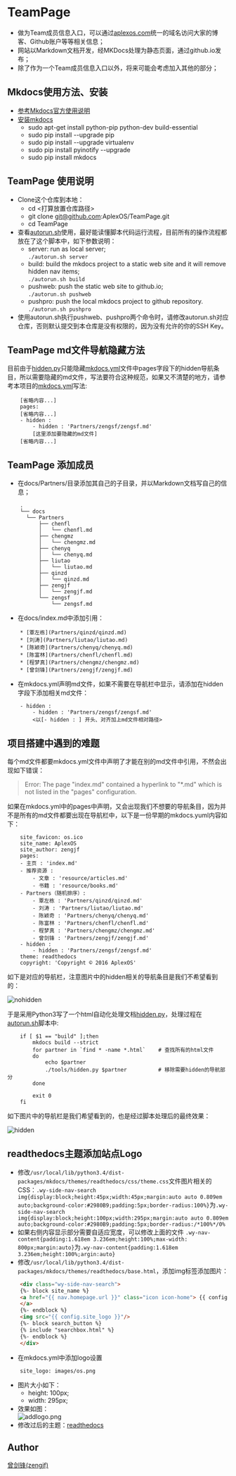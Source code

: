 # TeamPage

  * 做为Team成员信息入口，可以通过[aplexos.com](http://aplexos.com/)统一的域名访问大家的博客、Github账户等等相关信息；
  * 网站以Markdown文档开发，经MKDocs处理为静态页面，通过github.io发布；
  * 除了作为一个Team成员信息入口以外，将来可能会考虑加入其他的部分；

## Mkdocs使用方法、安装

  * [参考Mkdocs官方使用说明](http://www.mkdocs.org/)
  * [安装mkdocs](http://www.mkdocs.org/#installation)
    * sudo apt-get install python-pip python-dev build-essential 
    * sudo pip install --upgrade pip 
    * sudo pip install --upgrade virtualenv 
    * sudo pip install pyinotify --upgrade
    * sudo pip install mkdocs

## TeamPage 使用说明

  * Clone这个仓库到本地：
    * cd <打算放置仓库路径>
    * git clone git@github.com:AplexOS/TeamPage.git
    * cd TeamPage
  * 查看[autorun.sh](autorun.sh)使用，最好能读懂脚本代码运行流程，目前所有的操作流程都放在了这个脚本中，如下参数说明：
    * server: run as local server;  
      `./autorun.sh server`
    * build: build the mkdocs project to a static web site and it will remove hidden nav items;  
      `./autorun.sh build`
    * pushweb: push the static web site to github.io;  
      `./autorun.sh pushweb`
    * pushpro: push the local mkdocs project to github repository.  
      `./autorun.sh pushpro`
  * 使用autorun.sh执行pushweb、pushpro两个命令时，请修改autorun.sh对应仓库，否则默认提交到本仓库是没有权限的，因为没有允许的你的SSH Key。

## TeamPage md文件导航隐藏方法

目前由于[hidden.py](tools/hidden.py)只能隐藏[mkdocs.yml](mkdocs.yml)文件中pages字段下的hidden导航条目，所以需要隐藏的md文件，写法要符合这种规范，如果又不清楚的地方，请参考本项目的[mkdocs.yml](mkdocs.yml)写法:

```
    [省略内容...]
    pages:
    [省略内容...]
    - hidden :
        - hidden : 'Partners/zengsf/zengsf.md' 
        [这里添加要隐藏的md文件]
    [省略内容...]
```

## TeamPage 添加成员

  * 在docs/Partners/目录添加其自己的子目录，并以Markdown文档写自己的信息；

```
    .
    └── docs
      └── Partners
          ├── chenfl
          │   └── chenfl.md
          ├── chengmz
          │   └── chengmz.md
          ├── chenyq
          │   └── chenyq.md
          ├── liutao
          │   └── liutao.md
          ├── qinzd
          │   └── qinzd.md
          ├── zengjf
          │   └── zengjf.md
          └── zengsf
              └── zengsf.md
```

  * 在docs/index.md中添加引用：

```
    * [覃左栋](Partners/qinzd/qinzd.md)
    * [刘涛](Partners/liutao/liutao.md)
    * [陈颖奇](Partners/chenyq/chenyq.md)
    * [陈富林](Partners/chenfl/chenfl.md)
    * [程梦真](Partners/chengmz/chengmz.md)
    * [曾剑锋](Partners/zengjf/zengjf.md)
```

  * 在mkdocs.yml声明md文件，如果不需要在导航栏中显示，请添加在hidden字段下添加相关md文件：

```
    - hidden :
        - hidden : 'Partners/zengsf/zengsf.md' 
        <以[- hidden : ] 开头、对齐加上md文件相对路径>
```

## 项目搭建中遇到的难题

每个md文件都要mkdocs.yml文件中声明了才能在别的md文件中引用，不然会出现如下错误：

> Error: The page "index.md" contained a hyperlink to "*.md" which is not listed in the "pages" configuration.

如果在mkdocs.yml中的pages中声明，又会出现我们不想要的导航条目，因为并不是所有的md文件都要出现在导航栏中，以下是一份早期的mkdocs.yuml内容如下：

```
    site_favicon: os.ico
    site_name: AplexOS
    site_author: zengjf
    pages:
    - 主页 : 'index.md'
    - 推荐资源 :
        - 文章 : 'resource/articles.md'
        - 书籍 : 'resource/books.md'
    - Partners（随机排序）:
        - 覃左栋 : 'Partners/qinzd/qinzd.md'
        - 刘涛 : 'Partners/liutao/liutao.md'
        - 陈颖奇 : 'Partners/chenyq/chenyq.md'
        - 陈富林 : 'Partners/chenfl/chenfl.md'
        - 程梦真 : 'Partners/chengmz/chengmz.md'
        - 曾剑锋 : 'Partners/zengjf/zengjf.md'
    - hidden :
        - hidden : 'Partners/zengsf/zengsf.md' 
    theme: readthedocs
    copyright: 'Copyright © 2016 AplexOS'
```

如下是对应的导航栏，注意图片中的hidden相关的导航条目是我们不希望看到的：

![nohidden](images/navnohidden.png)

于是采用Python3写了一个html自动化处理文档[hidden.py](tools/hidden.py)，处理过程在[autorun.sh](autorun.sh)脚本中:

```shell
    if [ $1 == "build" ];then
        mkdocs build --strict
        for partner in `find * -name *.html`    # 查找所有的html文件
        do
            echo $partner
            ./tools/hidden.py $partner          # 移除需要hidden的导航部分
        done

        exit 0
    fi
```

如下图片中的导航栏是我们希望看到的，也是经过脚本处理后的最终效果：

![hidden](images/navhidden.png)

## readthedocs主题添加站点Logo
  * 修改`/usr/local/lib/python3.4/dist-packages/mkdocs/themes/readthedocs/css/theme.css`文件图片相关的CSS：`.wy-side-nav-search img{display:block;height:45px;width:45px;margin:auto auto 0.809em auto;background-color:#2980B9;padding:5px;border-radius:100%}`为`.wy-side-nav-search img{display:block;height:100px;width:295px;margin:auto auto 0.809em auto;background-color:#2980B9;padding:5px;border-radius:/*100%*/0%`
  * 如果右侧内容显示部分需要自适应宽度，可以修改上面的文件 `.wy-nav-content{padding:1.618em 3.236em;height:100%;max-width: 800px;margin:auto}`为`.wy-nav-content{padding:1.618em 3.236em;height:100%;argin:auto}`
  * 修改`/usr/local/lib/python3.4/dist-packages/mkdocs/themes/readthedocs/base.html`，添加img标签添加图片：
```html
    <div class="wy-side-nav-search">
    {%- block site_name %}
    <a href="{{ nav.homepage.url }}" class="icon icon-home"> {{ config.site_name }}
    </a>
    {%- endblock %}
    <img src="{{ config.site_logo }}"/>
    {%- block search_button %}
    {% include "searchbox.html" %}
    {%- endblock %}
    </div>
```
  * 在mkdocs.yml中添加logo设置
```
    site_logo: images/os.png
```
  * 图片大小如下：
    * height: 100px;
    * width: 295px;
  * 效果如图：  
    ![addlogo.png](images/addlogo.png)
  * 修改过后的主题：[readthedocs](https://github.com/AplexOS/readthedocs)

## Author

[曾剑锋(zengjf)](http://www.cnblogs.com/zengjfgit/)
